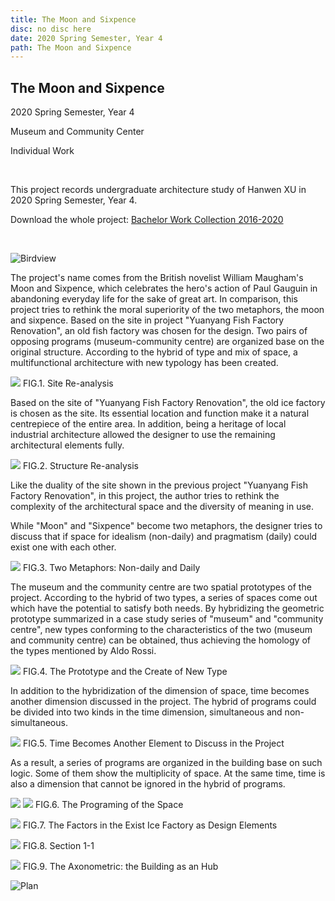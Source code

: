 ```yaml
---
title: The Moon and Sixpence
disc: no disc here
date: 2020 Spring Semester, Year 4
path: The Moon and Sixpence
---
```

<special>
</special>

## The Moon and Sixpence

2020 Spring Semester, Year 4

Museum and Community Center

Individual Work

</br>

This project records undergraduate architecture study of Hanwen XU in 2020 Spring Semester, Year 4. 

Download the whole project: 
[Bachelor Work Collection 2016-2020](https://github.com/HanwenXU721/HanwenXU.github.io/raw/master/resources/Term1%20Studio.pdf)

</br>

![Birdview](../images/articles/design_07/0.jpg)

The project's name comes from the British novelist William Maugham's Moon and Sixpence, which celebrates the hero's action of Paul Gauguin in abandoning everyday life for the sake of great art. In comparison, this project tries to rethink the moral superiority of the two metaphors, the moon and sixpence. Based on the site in project "Yuanyang Fish Factory Renovation", an old fish factory was chosen for the design. Two pairs of opposing programs (museum-community centre) are organized base on the original structure. According to the hybrid of type and mix of space, a multifunctional architecture with new typology has been created.

<p id= "it">
<img src="../images/articles/design_07/1.jpg">
 FIG.1. Site Re-analysis
</p>

Based on the site of "Yuanyang Fish Factory Renovation", the old ice factory is chosen as the site. Its essential location and function make it a natural centrepiece of the entire area. In addition, being a heritage of local industrial architecture allowed the designer to use the remaining architectural elements fully.

<p id= "it">
<img src="../images/articles/design_07/2.jpg">
 FIG.2. Structure Re-analysis
</p>

Like the duality of the site shown in the previous project "Yuanyang Fish Factory Renovation", in this project, the author tries to rethink the complexity of the architectural space and the diversity of meaning in use.

While "Moon" and "Sixpence" become two metaphors, the designer tries to discuss that if space for idealism (non-daily) and pragmatism (daily) could exist one with each other.

<p id= "it">
<img src="../images/articles/design_07/3.jpg">
 FIG.3. Two Metaphors: Non-daily and Daily
</p>

The museum and the community centre are two spatial prototypes of the project. According to the hybrid of two types, a series of spaces come out which have the potential to satisfy both needs. By hybridizing the geometric prototype summarized in a case study series of "museum" and "community centre", new types conforming to the characteristics of the two (museum and community centre) can be obtained, thus achieving the homology of the types mentioned by Aldo Rossi.

<p id= "it">
<img src="../images/articles/design_07/4.jpg">
 FIG.4. The Prototype and the Create of New Type
</p>

In addition to the hybridization of the dimension of space, time becomes another dimension discussed in the project. The hybrid of programs could be divided into two kinds in the time dimension, simultaneous and non-simultaneous.

<p id= "it">
<img src="../images/articles/design_07/5.jpg">
 FIG.5. Time Becomes Another Element to Discuss in the Project
</p>

As a result, a series of programs are organized in the building base on such logic. Some of them show the multiplicity of space. At the same time, time is also a dimension that cannot be ignored in the hybrid of programs.

<p id= "it">
<img src="../images/articles/design_07/6.jpg">
<img src="../images/articles/design_07/7.jpg">
 FIG.6. The Programing of the Space
</p>

<p id= "it">
<img src="../images/articles/design_07/8.jpg">
 FIG.7. The Factors in the Exist Ice Factory as Design Elements
</p>

<p id= "it">
<img src="../images/articles/design_07/9.jpg">
 FIG.8. Section 1-1
</p>

<p id= "it">
<img src="../images/articles/design_07/10.jpg">
 FIG.9. The Axonometric: the Building as an Hub
</p>

![Plan](../images/articles/design_07/11.jpg)